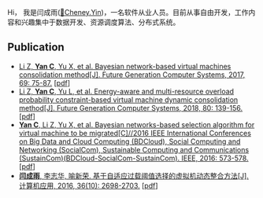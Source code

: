 Hi， 我是闫成雨([📧Cheney.Yin](mailto:cheneyyin@hotmail.com))，一名软件从业人员。目前从事自由开发，工作内容和兴趣集中于数据开发、资源调度算法、分布式系统。

## Publication

- [Li Z, **Yan C**, Yu X, et al. Bayesian network-based virtual machines consolidation method[J]. Future Generation Computer Systems, 2017, 69: 75-87.](https://www.sciencedirect.com/science/article/abs/pii/S0167739X16307415) [[pdf](/img/in-post/j.fgcs.2017-69%3A75-87.pdf)]
- [Li Z, **Yan C**, Yu L, et al. Energy-aware and multi-resource overload probability constraint-based virtual machine dynamic consolidation method[J]. Future Generation Computer Systems, 2018, 80: 139-156.](https://www.sciencedirect.com/science/article/abs/pii/S0167739X16307476) [[pdf](/img/in-post/j.fgcs.2018-80%3A139-156.pdf)]
- [**Yan C**, Li Z, Yu X, et al. Bayesian networks-based selection algorithm for virtual machine to be migrated[C]//2016 IEEE International Conferences on Big Data and Cloud Computing (BDCloud), Social Computing and Networking (SocialCom), Sustainable Computing and Communications (SustainCom)(BDCloud-SocialCom-SustainCom). IEEE, 2016: 573-578.](https://ieeexplore.ieee.org/abstract/document/7723743) [[pdf](/img/in-post/c.dbcloud.2016:573-578.pdf)]
- [**闫成雨**, 李志华, 喻新荣. 基于自适应过载阈值选择的虚拟机动态整合方法[J]. 计算机应用, 2016, 36(10): 2698-2703.](http://www.joca.cn/CN/10.11772/j.issn.1001-9081.2016.10.2698) [[pdf](/img/in-post/j.joca.2016-36(10):2698-2703.pdf)]